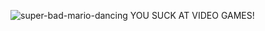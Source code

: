 ![super-bad-mario-dancing](https://github.com/user-attachments/assets/ac384692-9bcf-4895-854e-4e9c7987c5b3)
  YOU SUCK AT VIDEO GAMES!
